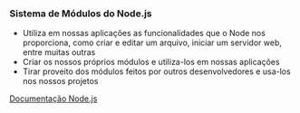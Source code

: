 ### Sistema de Módulos do Node.js

- Utiliza em nossas aplicações as funcionalidades que o Node nos proporciona, como criar e editar um arquivo, iniciar um servidor web, entre muitas outras
- Criar os nossos próprios módulos e utiliza-los em nossas aplicações
- Tirar proveito dos módulos feitos por outros desenvolvedores e usa-los nos nossos projetos

<a href="https://nodejs.org/api/fs.html?_gl=1*183dc63*_ga*MzQ5MTc1NTI3LjE3MzM3NTU4NDY.*_ga_37GXT4VGQK*MTczNDM3NDIzNC4xMC4xLjE3MzQzNzUyODIuMC4wLjA.">Documentação Node.js</a>